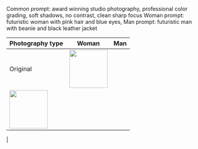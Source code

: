 Common prompt: award winning studio photography, professional color grading, soft shadows, no contrast, clean sharp focus
Woman prompt: futuristic woman with pink hair and blue eyes, 
Man prompt: futuristic man with beanie and black leather jacket

| Photography type | Woman | Man |
| --- | --- | --- |
| Original | <img src="https://user-images.githubusercontent.com/1231687/222822961-86dad3d1-e651-43bf-8890-3313e609989f.png" width=100 height=100 />
 | <img src="https://user-images.githubusercontent.com/1231687/222822916-757cea71-2d6b-48f2-9c2a-6b59bfee4c6a.png" width=100 height=100 />
 | 
